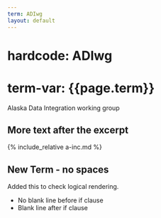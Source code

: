```yaml
---
term: ADIwg
layout: default
---
```

# hardcode: ADIwg
# term-var: {{page.term}}
Alaska Data Integration working group

## More text after the excerpt
{% include_relative a-inc.md %}

## New Term - no spaces
Added this to check logical rendering.
  - No blank line before if clause
  - Blank line after if clause
